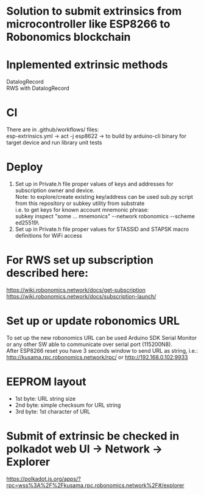 # Solution to submit extrinsics from microcontroller like ESP8266 to Robonomics blockchain

# Inplemented extrinsic methods
DatalogRecord\
RWS with DatalogRecord

# CI
There are in .github/workflows/ files:\
esp-extrinsics.yml        ->  act -j esp8622  ->  to build by arduino-cli binary for target device and run library unit tests

# Deploy 
1. Set up in Private.h file proper values of keys and addresses for subscription owner and device.\
    Note: to explore/create existing key/address can be used sub.py script from this repository or subkey utility from substrate\
    i.e. to get keys for known account mnemonic phrase:\
    subkey inspect "some ... mnemonics" --network robonomics --scheme ed25519\
2. Set up in Private.h file proper values for STASSID and STAPSK macro definitions for WiFi access

# For RWS set up subscription  described here:
https://wiki.robonomics.network/docs/get-subscription
https://wiki.robonomics.network/docs/subscription-launch/

# Set up or update robonomics URL
To set up the new robonomics URL can be used Arduino SDK Serial Monitor or any other SW able to communicate over serial port (115200N8).\
After ESP8266 reset you have 3 seconds window to send URL as string, i.e.:  http://kusama.rpc.robonomics.network/rpc/ or http://192.168.0.102:9933

# EEPROM layout
- 1st byte: URL string size
- 2nd byte: simple checksum for URL string
- 3rd byte: 1st character of URL

# Submit of extrinsic be checked in polkadot web UI -> Network -> Explorer
https://polkadot.js.org/apps/?rpc=wss%3A%2F%2Fkusama.rpc.robonomics.network%2F#/explorer